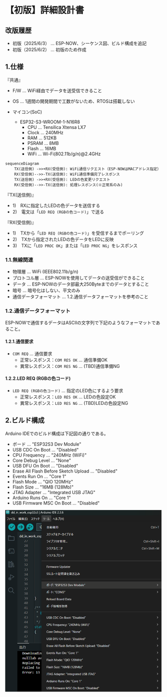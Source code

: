 # 【初版】詳細設計書

## 改版履歴
- 初版（2025/6/3） ... ESP-NOW、シーケンス図、ビルド構成を追記
- 初版（2025/6/2） ... 初版のため作成

## 1.仕様

『共通』

- F/W ... WiFi経由でデータを送受信できること
- OS ... 1週間の開発期間で工数がないため、RTOSは搭載しない

- マイコン(SoC)
  - ESP32-S3-WROOM-1-N16R8
    - CPU ... Tensilica Xtensa LX7
    - Clock ... 240MHz
    - RAM ... 512KB
    - PSRAM ... 8MB
    - Flash ... 16MB
    - WiFi ... Wi-Fi(802.11b/g/n)@2.4GHz

```mermaid
sequenceDiagram
    TX(送信側) ->>+RX(受信側): WiFi通信リクエスト（ESP-NOWはMACアドレス指定）
    RX(受信側)-->>-TX(送信側): WiFi通信準備完了レスポンス
    TX(送信側) ->>+RX(受信側): LEDの色変更リクエスト
    RX(受信側)-->>-TX(送信側): 処理レスポンス(※正常系のみ)
```

『TX(送信側)』

- 1)　RXに指定したLEDの色データを送信する
- 2)　電文は「`LED REQ (RGBの色コード)`」で送る

『RX(受信側)』

- 1)　TXから「`LED REQ (RGBの色コード)`」を受信するまでポーリング
- 2)　TXから指定されたLEDの色データをLEDに反映
- 3)　TXに「`LED PROC OK`」または「`LED PROC NG`」をレスポンス

### 1.1.無線関連

- 物理層 ... WiFi (IEEE802.11b/g/n)
- プロトコル層 ... ESP-NOWを使用してデータの送受信ができること
- データ ... ESP-NOWのデータ部最大250Byteまでのデータとすること
- 暗号 ... 暗号化はしない、平文のみ
- 通信データフォーマット ... 1.2.通信データフォーマットを参考のこと

### 1.2.通信データフォーマット

ESP-NOWで通信するデータはASCIIの文字列で下記のようなフォーマットであること。

#### 1.2.1.通信要求

- `COM REQ` ... 通信要求
  - 正常レスポンス：`COM RES OK` ... 通信準備OK
  - 異常レスポンス：`COM RES NG` ... (TBD)通信準備NG

#### 1.2.2.LED REQ (RGBの色コード)

- `LED REQ (RGBの色コード)` ... 指定のLED色にするよう要求
  - 正常レスポンス：`LED RES OK` ... LEDの色設定OK
  - 異常レスポンス：`LED RES NG` ... (TBD)LEDの色設定NG

## 2.ビルド構成

Arduino IDEでのビルド構成は下記図の通りである。

- ボード ... "ESP32S3 Dev Module"
- USB CDC On Boot ... "Disabled"
- CPU Frequency ... "240MHz (WiFi)"
- Core Debug Level ... "None"
- USB DFU On Boot ... "Disabled"
- Erase All Flash Before Sketch Upload ... "Disabled"
- Events Run On ... "Core 1"
- Flash Mode ... "QIO 120MHz"
- Flash Size ... "16MB (128Mb)"
- JTAG Adapter ... "Integrated USB JTAG"
- Arduino Runs On ... "Core 1"
- USB Firmware MSC On Boot ... "Disabled"

<div align="left">
  <img width="500" src="/doc/dd_in_work_arduinoide_build_info_20250603.png">
</div>